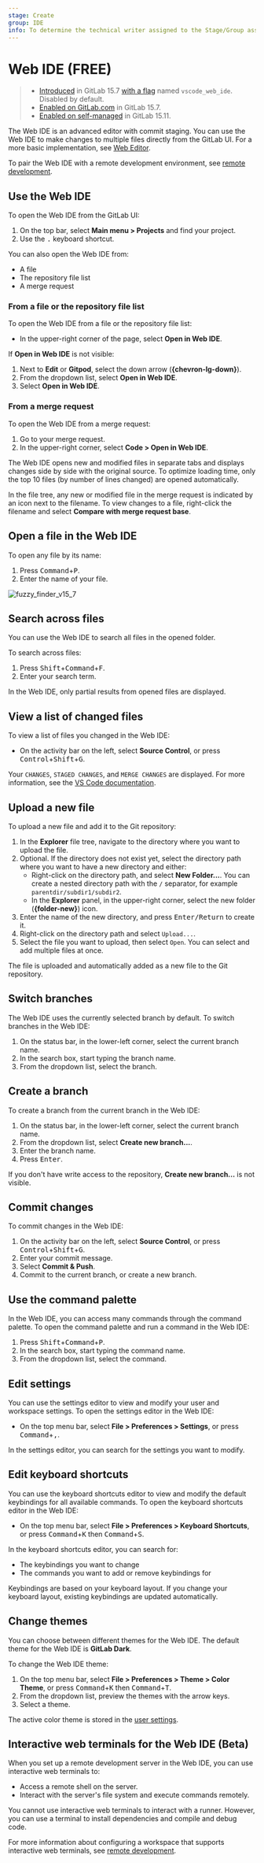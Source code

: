 ```yaml
---
stage: Create
group: IDE
info: To determine the technical writer assigned to the Stage/Group associated with this page, see https://about.gitlab.com/handbook/product/ux/technical-writing/#assignments
---
```


# Web IDE **(FREE)**

> - [Introduced](https://gitlab.com/gitlab-org/gitlab/-/merge_requests/95169) in GitLab 15.7 [with a flag](../../../administration/feature_flags.md) named `vscode_web_ide`. Disabled by default.
> - [Enabled on GitLab.com](https://gitlab.com/gitlab-org/gitlab/-/issues/371084) in GitLab 15.7.
> - [Enabled on self-managed](https://gitlab.com/gitlab-org/gitlab/-/merge_requests/115741) in GitLab 15.11.

The Web IDE is an advanced editor with commit staging.
You can use the Web IDE to make changes to multiple files directly from the GitLab UI.
For a more basic implementation, see [Web Editor](../repository/web_editor.md).

To pair the Web IDE with a remote development environment, see [remote development](../remote_development/index.md).

## Use the Web IDE

To open the Web IDE from the GitLab UI:

1. On the top bar, select **Main menu > Projects** and find your project.
1. Use the <kbd>.</kbd> keyboard shortcut.

You can also open the Web IDE from:

- A file
- The repository file list
- A merge request

### From a file or the repository file list

To open the Web IDE from a file or the repository file list:

- In the upper-right corner of the page, select **Open in Web IDE**.

If **Open in Web IDE** is not visible:

1. Next to **Edit** or **Gitpod**, select the down arrow (**{chevron-lg-down}**).
1. From the dropdown list, select **Open in Web IDE**.
1. Select **Open in Web IDE**.

### From a merge request

To open the Web IDE from a merge request:

1. Go to your merge request.
1. In the upper-right corner, select **Code > Open in Web IDE**.

The Web IDE opens new and modified files in separate tabs and displays changes side by side with the original source.
To optimize loading time, only the top 10 files (by number of lines changed) are opened automatically.

In the file tree, any new or modified file in the merge request is indicated by an icon next to the filename.
To view changes to a file, right-click the filename and select **Compare with merge request base**.

## Open a file in the Web IDE

To open any file by its name:

1. Press <kbd>Command</kbd>+<kbd>P</kbd>.
1. Enter the name of your file.

![fuzzy_finder_v15_7](img/fuzzy_finder_v15_7.png)

## Search across files

You can use the Web IDE to search all files in the opened folder.

To search across files:

1. Press <kbd>Shift</kbd>+<kbd>Command</kbd>+<kbd>F</kbd>.
1. Enter your search term.

In the Web IDE, only partial results from opened files are displayed.

## View a list of changed files

To view a list of files you changed in the Web IDE:

- On the activity bar on the left, select **Source Control**,
  or press <kbd>Control</kbd>+<kbd>Shift</kbd>+<kbd>G</kbd>.

Your `CHANGES`, `STAGED CHANGES`, and `MERGE CHANGES` are displayed.
For more information, see the [VS Code documentation](https://code.visualstudio.com/docs/sourcecontrol/overview#_commit).

## Upload a new file

To upload a new file and add it to the Git repository:

1. In the **Explorer** file tree, navigate to the directory where you want to upload the file.
1. Optional. If the directory does not exist yet, select the directory path where you want to have a new directory and either:
   - Right-click on the directory path, and select **New Folder...**. You can create a nested directory path with the `/` separator, for example `parentdir/subdir1/subdir2`.
   - In the **Explorer** panel, in the upper-right corner, select the new folder (**{folder-new}**) icon.
1. Enter the name of the new directory, and press <kbd>Enter/Return</kbd> to create it. 
1. Right-click on the directory path and select `Upload...`.
1. Select the file you want to upload, then select `Open`. You can select and add multiple files at once.

The file is uploaded and automatically added as a new file to the Git repository.

## Switch branches

The Web IDE uses the currently selected branch by default.
To switch branches in the Web IDE:

1. On the status bar, in the lower-left corner, select the current branch name.
1. In the search box, start typing the branch name.
1. From the dropdown list, select the branch.

## Create a branch

To create a branch from the current branch in the Web IDE:

1. On the status bar, in the lower-left corner, select the current branch name.
1. From the dropdown list, select **Create new branch...**.
1. Enter the branch name.
1. Press <kbd>Enter</kbd>.

If you don't have write access to the repository, **Create new branch...** is not visible.

## Commit changes

To commit changes in the Web IDE:

1. On the activity bar on the left, select **Source Control**,
   or press <kbd>Control</kbd>+<kbd>Shift</kbd>+<kbd>G</kbd>.
1. Enter your commit message.
1. Select **Commit & Push**.
1. Commit to the current branch, or create a new branch.

## Use the command palette

In the Web IDE, you can access many commands through the command palette.
To open the command palette and run a command in the Web IDE:

1. Press <kbd>Shift</kbd>+<kbd>Command</kbd>+<kbd>P</kbd>.
1. In the search box, start typing the command name.
1. From the dropdown list, select the command.

## Edit settings

You can use the settings editor to view and modify your user and workspace settings.
To open the settings editor in the Web IDE:

- On the top menu bar, select **File > Preferences > Settings**,
  or press <kbd>Command</kbd>+<kbd>,</kbd>.

In the settings editor, you can search for the settings you want to modify.

## Edit keyboard shortcuts

You can use the keyboard shortcuts editor to view and modify the default keybindings for all available commands.
To open the keyboard shortcuts editor in the Web IDE:

- On the top menu bar, select **File > Preferences > Keyboard Shortcuts**,
  or press <kbd>Command</kbd>+<kbd>K</kbd> then <kbd>Command</kbd>+<kbd>S</kbd>.

In the keyboard shortcuts editor, you can search for:

- The keybindings you want to change
- The commands you want to add or remove keybindings for

Keybindings are based on your keyboard layout. If you change your keyboard layout, existing keybindings are updated automatically.

## Change themes

You can choose between different themes for the Web IDE. The default theme for the Web IDE is **GitLab Dark**.

To change the Web IDE theme:

1. On the top menu bar, select **File > Preferences > Theme > Color Theme**,
   or press <kbd>Command</kbd>+<kbd>K</kbd> then <kbd>Command</kbd>+<kbd>T</kbd>.
1. From the dropdown list, preview the themes with the arrow keys.
1. Select a theme.

The active color theme is stored in the [user settings](#edit-settings).

<!-- ## Privacy and data collection for extensions

The Web IDE Extension Marketplace is based on Open VSX. Open VSX does not collect any
data about you or your activities on the platform.

However, the privacy and data collection practices of extensions available on Open VSX can vary.
Some extensions might collect data to provide personalized recommendations or to improve the functionality.
Other extensions might collect data for analytics or advertising purposes.

To protect your privacy and data:

- Carefully review the permissions requested by an extension before you install the extension.
- Keep your extensions up to date to ensure that any security or privacy vulnerabilities are addressed promptly. -->

## Interactive web terminals for the Web IDE (Beta)

When you set up a remote development server in the Web IDE, you can use interactive web terminals to:

- Access a remote shell on the server.
- Interact with the server's file system and execute commands remotely.

You cannot use interactive web terminals to interact with a runner.
However, you can use a terminal to install dependencies and compile and debug code.

For more information about configuring a workspace that supports interactive web terminals, see [remote development](../remote_development/index.md).
